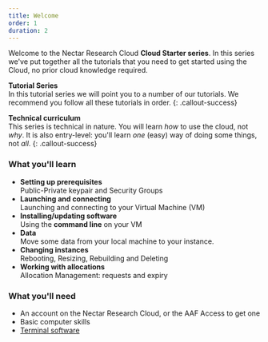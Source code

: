 ```yaml
---
title: Welcome
order: 1
duration: 2
---
```


Welcome to the Nectar Research Cloud **Cloud Starter series**. In this series we've put together all the tutorials that you need to get started using the Cloud, no prior cloud knowledge required. 

**Tutorial Series**  
In this tutorial series we will point you to a number of our tutorials. We recommend you follow all these tutorials in order. 
{: .callout-success}

**Technical curriculum**  
This series is technical in nature. You will learn *how* to use the cloud, not *why*. It is also entry-level: you'll learn *one* (easy) way of doing some things, not *all*. 
{: .callout-success}

### What you'll learn

- **Setting up prerequisites**<br/>
  Public-Private keypair and Security Groups
- **Launching and connecting**<br/>
  Launching and connecting to your Virtual Machine (VM)
- **Installing/updating software**<br/> Using the **command line** on your VM
- **Data**<br/>
  Move some data from your local machine to your instance. 
- **Changing instances**<br/>
  Rebooting, Resizing, Rebuilding and Deleting
- **Working with allocations**<br/>
  Allocation Management: requests and expiry

### What you'll need

- An account on the Nectar Research Cloud, or the AAF Access to get one 
- Basic computer skills
- [Terminal software](https://support.ehelp.edu.au/support/solutions/articles/6000223964-terminal-software)

